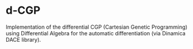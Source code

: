 # d-CGP
Implementation of the differential CGP (Cartesian Genetic Programming) using Differential Algebra for the automatic differentiation (via Dinamica DACE library).
